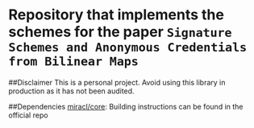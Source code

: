 # Repository that implements the schemes for the paper `Signature Schemes and Anonymous Credentials from Bilinear Maps`

##Disclaimer
This is a personal project. Avoid using this library in production as it has not been audited.

##Dependencies
[miracl/core](https://github.com/miracl/core): Building instructions can be found in the official repo